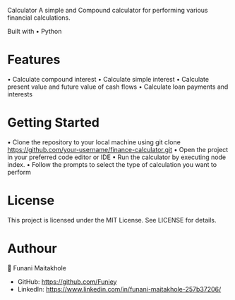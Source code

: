 Calculator
A simple and Compound calculator for performing various financial calculations.

Built with
• Python

# Features
• Calculate compound interest
• Calculate simple interest 
• Calculate present value and future value of cash flows 
• Calculate loan payments and interests

# Getting Started
• Clone the repository to your local machine using git clone https://github.com/your-username/finance-calculator.git 
• Open the project in your preferred code editor or IDE • Run the calculator by executing node index.
• Follow the prompts to select the type of calculation you want to perform

# License
This project is licensed under the MIT License. See LICENSE for details.

# Authour
👤 Funani Maitakhole
  * GitHub: https://github.com/Funiey
  * LinkedIn: https://www.linkedin.com/in/funani-maitakhole-257b37206/
